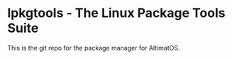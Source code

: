# lpkgtools - The Linux Package Tools Suite

This is the git repo for the package manager for AltimatOS.

